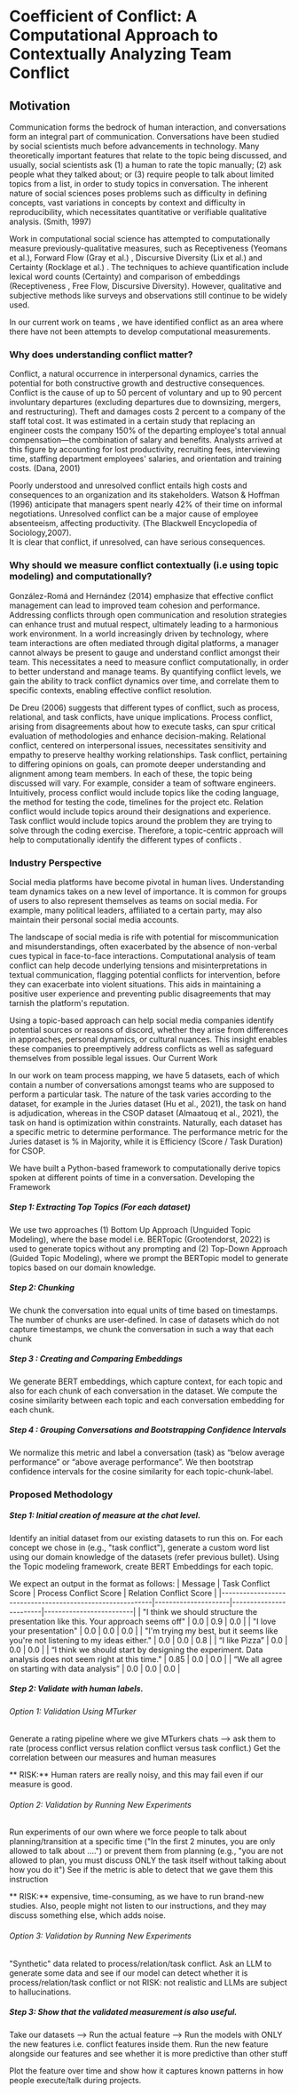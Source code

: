 # Coefficient of Conflict: A Computational Approach to Contextually Analyzing Team Conflict 

## Motivation

Communication forms the bedrock of human interaction, and conversations form an integral part of communication. Conversations have been studied by social scientists much before advancements in technology. Many theoretically important features that relate to the topic being discussed, and usually, social scientists ask (1) a human to rate the topic manually; (2) ask people what they talked about; or (3) require people to talk about limited topics from a list, in order to study topics in conversation. The inherent nature of social sciences poses problems such as difficulty in defining concepts, vast variations in concepts by context and difficulty in reproducibility, which necessitates quantitative or verifiable qualitative analysis. (Smith, 1997) 

Work in computational social science has attempted to computationally measure previously-qualitative measures, such as Receptiveness (Yeomans et al.), Forward Flow (Gray et al.) , Discursive Diversity (Lix et al.) and Certainty (Rocklage et al.) . The techniques to achieve quantification include lexical word counts (Certainty) and comparison of embeddings (Receptiveness , Free Flow, Discursive Diversity). However, qualitative and subjective methods like surveys and observations still continue to be widely used.


In our current work on teams , we have identified conflict as an area where there have not been attempts to develop computational measurements.


### Why does understanding conflict matter?

Conflict, a natural occurrence in interpersonal dynamics, carries the potential for both constructive growth and destructive consequences.
Conflict is the cause of up to 50 percent of voluntary and up to 90 percent involuntary departures (excluding departures due to downsizing, mergers, and restructuring). Theft and damages costs 2 percent to a company of the staff total cost. It was estimated in a certain study that replacing an engineer costs the company 150% of the departing employee's total annual compensation—the combination of salary and benefits. Analysts arrived at this figure by accounting for lost productivity, recruiting fees, interviewing time, staffing department employees' salaries, and orientation and training costs. (Dana, 2001) 


Poorly understood and unresolved conflict entails high costs and consequences to an organization and its stakeholders. Watson & Hoffman (1996) anticipate that  managers spent nearly 42% of their time on informal negotiations. Unresolved conflict can be a major cause of employee absenteeism, affecting productivity. (The Blackwell Encyclopedia of Sociology,2007).  
It is clear that conflict, if unresolved, can have serious consequences.


### Why should we measure conflict contextually (i.e using topic modeling) and computationally?

González-Romá and Hernández (2014) emphasize that effective conflict management can lead to improved team cohesion and performance. Addressing conflicts through open communication and resolution strategies can enhance trust and mutual respect, ultimately leading to a harmonious work environment. In a world increasingly driven by technology, where team interactions are often mediated through digital platforms, a manager cannot always be present to gauge and understand conflict amongst their team. This necessitates a need to measure conflict computationally, in order to better understand and manage teams. By quantifying conflict levels, we gain the ability to track conflict dynamics over time, and correlate them to specific contexts, enabling effective conflict resolution.

De Dreu (2006) suggests that different types of conflict, such as process, relational, and task conflicts, have unique implications. Process conflict, arising from disagreements about how to execute tasks, can spur critical evaluation of methodologies and enhance decision-making. Relational conflict, centered on interpersonal issues, necessitates sensitivity and empathy to preserve healthy working relationships. Task conflict, pertaining to differing opinions on goals, can promote deeper understanding and alignment among team members. In each of these, the topic being discussed will vary. For example, consider a team of software engineers. Intuitively, process conflict would include topics like the coding language, the method for testing the code, timelines for the project etc. Relation conflict would include topics around their designations and experience. Task conflict would include topics around the problem they are trying to solve through the coding exercise. Therefore, a topic-centric approach will help to computationally identify the different types of conflicts .

### Industry Perspective

Social media platforms have become pivotal in human lives. Understanding team dynamics takes on a new level of importance. It is common for groups of users to also represent themselves as teams on social media. For example, many political leaders, affiliated to a certain party, may also maintain their personal social media accounts. 

The landscape of social media is rife with potential for miscommunication and misunderstandings, often exacerbated by the absence of non-verbal cues typical in face-to-face interactions. Computational analysis of team conflict can help decode underlying tensions and misinterpretations in textual communication, flagging potential conflicts for intervention, before they can exacerbate into violent situations. This aids in maintaining a positive user experience and preventing public disagreements that may tarnish the platform's reputation.

Using a topic-based approach can help social media companies identify potential sources or reasons of discord, whether they arise from differences in approaches, personal dynamics, or cultural nuances. This insight enables these companies to preemptively address conflicts as well as safeguard themselves from possible legal issues.
Our Current Work

In our work on team process mapping, we have 5 datasets, each of which contain a number of conversations amongst teams who are supposed to perform a particular task. The nature of the task varies according to the dataset, for example in the Juries dataset (Hu et al., 2021), the task on hand is adjudication, whereas in the CSOP dataset (Almaatouq et al., 2021), the task on hand is optimization within constraints. Naturally, each dataset has a specific metric to determine performance. The performance metric for the Juries dataset is % in Majority, while it is Efficiency (Score / Task Duration) for CSOP.

We have built a Python-based framework to computationally derive topics spoken at different points of time in a conversation.
Developing the Framework

##### Step 1: Extracting Top Topics (For each dataset)
We use two approaches (1) Bottom Up Approach (Unguided Topic Modeling), where the base model i.e. BERTopic (Grootendorst, 2022) is used to generate topics without any prompting and (2) Top-Down Approach (Guided Topic Modeling), where we prompt the BERTopic model to generate topics based on our domain knowledge.

##### Step 2: Chunking
We chunk the conversation into equal units of time based on timestamps. The number of chunks are user-defined. In case of datasets which do not capture timestamps, we chunk the conversation in such a way that each chunk 

##### Step 3 : Creating and Comparing Embeddings
We generate BERT embeddings, which capture context, for each topic and also for each chunk of each conversation in the dataset. We compute the cosine similarity between each topic and each conversation embedding for each chunk.

##### Step 4 : Grouping Conversations and Bootstrapping Confidence Intervals 
We normalize this metric and label a conversation (task) as “below average performance” or “above average performance”. We then bootstrap confidence intervals for the cosine similarity for each topic-chunk-label.

### Proposed Methodology

##### Step 1: Initial creation of measure at the chat level.
Identify an initial dataset from our existing datasets to run this on. For each concept we chose in (e.g., "task conflict"), generate a custom word list using our domain knowledge of the datasets (refer previous bullet). Using the Topic modeling framework, create BERT Embeddings for each topic. 

We expect an output in the format as follows:
| Message                                                  | Task Conflict Score | Process Conflict Score | Relation Conflict Score |
|----------------------------------------------------------|---------------------|------------------------|-------------------------|
| "I think we should structure the presentation like this. Your approach seems off" | 0.0                 | 0.9                    | 0.0                     |
| "I love your presentation"                              | 0.0                 | 0.0                    | 0.0                     |
| "I'm trying my best, but it seems like you're not listening to my ideas either." | 0.0                 | 0.0                    | 0.8                     |
| “I like Pizza”                                         | 0.0                 | 0.0                    | 0.0                     |
| “I think we should start by designing the experiment. Data analysis does not seem right at this time." | 0.85                | 0.0                    | 0.0                     |
| “We all agree on starting with data analysis”            | 0.0                 | 0.0                    | 0.0                     |


##### Step 2: Validate with human labels.
###### Option 1: Validation Using MTurker

Generate a rating pipeline where we give MTurkers chats --> ask them to rate (process conflict versus relation conflict versus task conflict.) Get the correlation between our measures and human measures

** RISK:** Human raters are really noisy, and this may fail even if our measure is good.

###### Option 2: Validation by Running New Experiments
Run experiments of our own where we force people to talk about planning/transition at a specific time ("In the first 2 minutes, you are only allowed to talk about ....") or prevent them from planning (e.g., "you are not allowed to plan, you must discuss ONLY the task itself without talking about how you do it") See if the metric is able to detect that we gave them this instruction

** RISK:**  expensive, time-consuming, as we have to run brand-new studies. Also, people might not listen to our instructions, and they may discuss something else, which adds noise.

###### Option 3: Validation by Running New Experiments
"Synthetic" data related to process/relation/task conflict. Ask an LLM to generate some data and see if our model can detect whether it is process/relation/task conflict  or not
RISK: not realistic and LLMs are subject to hallucinations. 

##### Step 3: Show that the validated measurement is also useful.
Take our datasets --> Run the actual feature --> Run the models with ONLY the new features i.e. conflict features inside them.
Run the new feature alongside our features and see whether it is more predictive than other stuff


Plot the feature over time and show how it captures known patterns in how people execute/talk during projects.


